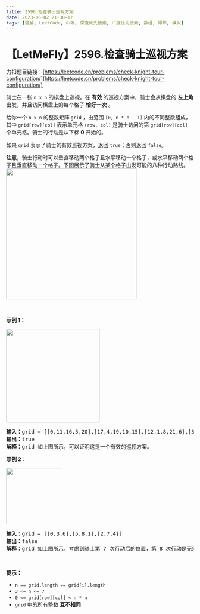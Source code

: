 ```yaml
---
title: 2596.检查骑士巡视方案
date: 2023-06-02 21-30-17
tags: [题解, LeetCode, 中等, 深度优先搜索, 广度优先搜索, 数组, 矩阵, 模拟]
---
```


# 【LetMeFly】2596.检查骑士巡视方案

力扣题目链接：[https://leetcode.cn/problems/check-knight-tour-configuration/](https://leetcode.cn/problems/check-knight-tour-configuration/)

<p>骑士在一张 <code>n x n</code> 的棋盘上巡视。在&nbsp;<strong>有效&nbsp;</strong>的巡视方案中，骑士会从棋盘的 <strong>左上角</strong> 出发，并且访问棋盘上的每个格子 <strong>恰好一次</strong> 。</p>

<p>给你一个 <code>n x n</code> 的整数矩阵 <code>grid</code> ，由范围 <code>[0, n * n - 1]</code> 内的不同整数组成，其中 <code>grid[row][col]</code> 表示单元格 <code>(row, col)</code> 是骑士访问的第 <code>grid[row][col]</code> 个单元格。骑士的行动是从下标 <strong>0</strong> 开始的。</p>

<p>如果 <code>grid</code> 表示了骑士的有效巡视方案，返回 <code>true</code>；否则返回 <code>false</code>。</p>

<p><strong>注意</strong>，骑士行动时可以垂直移动两个格子且水平移动一个格子，或水平移动两个格子且垂直移动一个格子。下图展示了骑士从某个格子出发可能的八种行动路线。<br />
<img alt="" src="https://pic.leetcode.cn/1694590028-CTMBQL-image.png" style="width: 350px; height: 350px;" /></p>

<p>&nbsp;</p>

<p><strong>示例 1：</strong></p>
<img alt="" src="https://pic.leetcode.cn/1694590044-AmhkRb-image.png" style="width: 251px; height: 251px;" />
<pre>
<strong>输入：</strong>grid = [[0,11,16,5,20],[17,4,19,10,15],[12,1,8,21,6],[3,18,23,14,9],[24,13,2,7,22]]
<strong>输出：</strong>true
<strong>解释：</strong>grid 如上图所示，可以证明这是一个有效的巡视方案。
</pre>

<p><strong>示例 2：</strong></p>
<img alt="" src="https://pic.leetcode.cn/1694590057-FIMBAG-image.png" style="width: 151px; height: 151px;" />
<pre>
<strong>输入：</strong>grid = [[0,3,6],[5,8,1],[2,7,4]]
<strong>输出：</strong>false
<strong>解释：</strong>grid 如上图所示，考虑到骑士第 7 次行动后的位置，第 8 次行动是无效的。
</pre>

<p>&nbsp;</p>

<p><strong>提示：</strong></p>

<ul>
	<li><code>n == grid.length == grid[i].length</code></li>
	<li><code>3 &lt;= n &lt;= 7</code></li>
	<li><code>0 &lt;= grid[row][col] &lt; n * n</code></li>
	<li><code>grid</code> 中的所有整数 <strong>互不相同</strong></li>
</ul>


    